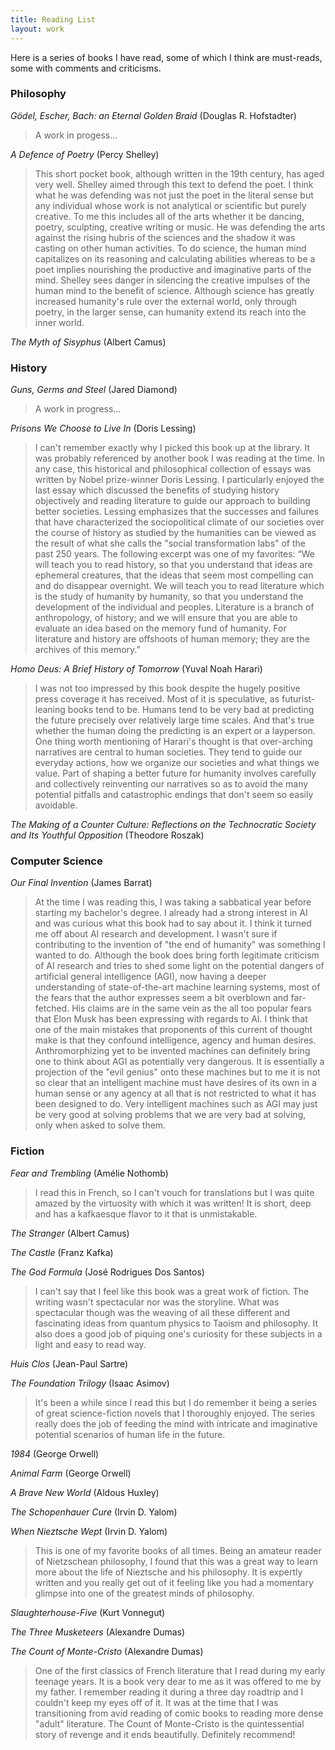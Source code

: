 ```yaml
---
title: Reading List
layout: work
---
```

Here is a series of books I have read, some of which I think are must-reads, some with comments and criticisms.

### Philosophy

*Gödel, Escher, Bach: an Eternal Golden Braid* (Douglas R. Hofstadter)
> A work in progess...

*A Defence of Poetry* (Percy Shelley)
>This short pocket book, although written in the 19th century, has aged very well. Shelley aimed through this text to defend the poet. I think what he was defending was not just the poet in the literal sense but any individual whose work is not analytical or scientific but purely creative. To me this includes all of the arts whether it be dancing, poetry, sculpting, creative writing or music. He was defending the arts against the rising hubris of the sciences and the shadow it was casting on other human activities. To do science, the human mind capitalizes on its reasoning and calculating abilities whereas to be a poet implies nourishing the productive and imaginative parts of the mind. Shelley sees danger in silencing the creative impulses of the human mind to the benefit of science. Although science has greatly increased humanity's rule over the external world, only through poetry, in the larger sense, can humanity extend its reach into the inner world.  

*The Myth of Sisyphus* (Albert Camus)
>

### History

*Guns, Germs and Steel* (Jared Diamond)
> A work in progress...

*Prisons We Choose to Live In* (Doris Lessing)
> I can't remember exactly why I picked this book up at the library. It was probably referenced by another book I was reading at the time. In  any case, this historical and philosophical collection of essays was written by Nobel prize-winner Doris Lessing. I particularly enjoyed the last essay which discussed the benefits of studying history objectively and reading literature to guide our approach to building better societies. Lessing emphasizes that the successes and failures that have characterized the sociopolitical climate of our societies over the course of history as studied by the humanities can be viewed as the result of what she calls the "social transformation labs" of the past 250 years. The following excerpt was one of my favorites: 
> “We will teach you to read history, so that you understand that ideas are ephemeral creatures, that the ideas that seem most compelling can and do disappear overnight. We will teach you to read literature which is the study of humanity by humanity, so that you understand the development of the individual and peoples. Literature is a branch of anthropology, of history; and we will ensure that you are able to evaluate an idea based on the memory fund of humanity. For literature and history are offshoots of human memory; they are the archives of this memory.”  

*Homo Deus: A Brief History of Tomorrow* (Yuval Noah Harari)
> I was not too impressed by this book despite the hugely positive press coverage it has received. Most of it is speculative, as futurist-leaning books tend to be. Humans tend to be very bad at predicting the future precisely over relatively large time scales. And that's true whether the human doing the predicting is an expert or a layperson. One thing worth mentioning of Harari's thought is that over-arching narratives are central to human societies. They tend to guide our everyday actions, how we organize our societies and what things we value. Part of shaping a better future for humanity involves carefully and collectively reinventing our narratives so as to avoid the many potential pitfalls and catastrophic endings that don't seem so easily avoidable.  

*The Making of a Counter Culture: Reflections on the Technocratic Society and Its Youthful Opposition* (Theodore Roszak)
>



### Computer Science

*Our Final Invention* (James Barrat)
> At the time I was reading this, I was taking a sabbatical year before starting my bachelor's degree. I already had a strong interest in AI and was curious what this book had to say about it. I think it turned me off about AI research and development. I wasn't sure if contributing to the invention of "the end of humanity" was something I wanted to do. Although the book does bring forth legitimate criticism of AI research and tries to shed some light on the potential dangers of artificial general intelligence (AGI), now having a deeper understanding of state-of-the-art machine learning systems, most of the fears that the author expresses seem a bit overblown and far-fetched. His claims are in the same vein as the all too popular fears that Elon Musk has been expressing with regards to AI. I think that one of the main mistakes that proponents of this current of thought make is that they confound intelligence, agency and human desires. Anthromorphizing yet to be invented machines can definitely bring one to think about AGI as potentially very dangerous. It is essentially a projection of the  "evil genius" onto these machines but to me it is not so clear that an intelligent machine must have desires of its own in a human sense or any agency at all that is not restricted to what it has been designed to do. Very intelligent machines such as AGI may just be very good at solving problems that we are very bad at solving, only when asked to solve them. 

### Fiction

*Fear and Trembling* (Amélie Nothomb)
> I read this in French, so I can't vouch for translations but I was quite amazed by the virtuosity with which it was written! It is short, deep and has a kafkaesque flavor to it that is unmistakable.  

*The Stranger* (Albert Camus)

*The Castle* (Franz Kafka)

*The God Formula* (José Rodrigues Dos Santos)
> I can't say that I feel like this book was a great work of fiction. The writing wasn't spectacular nor was the storyline. What was spectacular though was the weaving of all these different and fascinating ideas from quantum physics to Taoism and philosophy. It also does a good job of piquing one's curiosity for these subjects in a light and easy to read way.

*Huis Clos* (Jean-Paul Sartre)

*The Foundation Trilogy* (Isaac Asimov)
> It's been a while since I read this but I do remember it being a series of great science-fiction novels that I thoroughly enjoyed. The series really does the job of feeding the mind with intricate and imaginative potential scenarios of human life in the future.

*1984* (George Orwell)

*Animal Farm* (George Orwell)

*A Brave New World* (Aldous Huxley)

*The Schopenhauer Cure* (Irvin D. Yalom)
>

*When Nieztsche Wept* (Irvin D. Yalom)
> This is one of my favorite books of all times. Being an amateur reader of Nietzschean philosophy, I found that this was a great way to learn more about the life of Nieztsche and his philosophy. It is expertly written and you really get out of it feeling like you had a momentary glimpse into one of the greatest minds of philosophy.

*Slaughterhouse-Five* (Kurt Vonnegut)

*The Three Musketeers* (Alexandre Dumas)

*The Count of Monte-Cristo* (Alexandre Dumas)
> One of the first classics of French literature that I read during my early teenage years. It is a book very dear to me as it was offered to me by my father. I remember reading it during a three day roadtrip and I couldn't keep my eyes off of it. It was at the time that I was transitioning from avid reading of comic books to reading more dense "adult" literature. The Count of Monte-Cristo is the quintessential story of revenge and it ends beautifully. Definitely recommend! 

